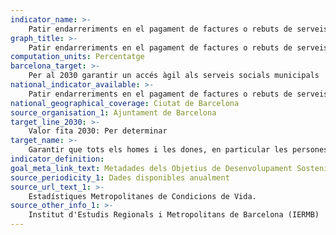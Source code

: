 ```yaml
---
indicator_name: >-
    Patir endarreriments en el pagament de factures o rebuts de serveis (llum, aigua, gas, etc.) en els últims 12 mesos
graph_title: >-
    Patir endarreriments en el pagament de factures o rebuts de serveis (llum, aigua, gas, etc.) en els últims 12 mesos
computation_units: Percentatge
barcelona_target: >-
    Per al 2030 garantir un accés àgil als serveis socials municipals 
national_indicator_available: >-
    Patir endarreriments en el pagament de factures o rebuts de serveis (llum, aigua, gas, etc.) en els últims 12 mesos
national_geographical_coverage: Ciutat de Barcelona
source_organisation_1: Ajuntament de Barcelona
target_line_2030: >-
    Valor fita 2030: Per determinar
target_name: >-
    Garantir que tots els homes i les dones, en particular les persones pobres i vulnerables, tinguin els mateixos drets als recursos econòmics, així com accés als serveis bàsics, la propietat i el control de les terres i altres béns, l’herència, els recursos naturals, les noves tecnologies apropiades i els serveis financers, incloses les micro-finances
indicator_definition:
goal_meta_link_text: Metadades dels Objetius de Desenvolupament Sostenible de les Nacions Unides (pdf 894kB)
source_periodicity_1: Dades disponibles anualment
source_url_text_1: >-
    Estadístiques Metropolitanes de Condicions de Vida. 
source_other_info_1: >-
    Institut d'Estudis Regionals i Metropolitans de Barcelona (IERMB)
---
```

